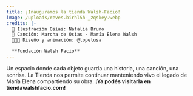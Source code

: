 ```yaml
---
title: ¡Inauguramos la tienda Walsh-Facio!
image: /uploads/reves.birhl5h-_zqskey.webp
credits: |-
  🧸 Ilustración Osías: Natalia Bruno
  🎵 Canción: Marcha de Osías - María Elena Walsh
  👩🏻‍💻 Diseño y animación: @lopelusa

  **Fundación Walsh Facio**
---
```


Un espacio donde cada objeto guarda una historia, una canción, una sonrisa. La Tienda nos permite continuar manteniendo vivo el legado de María Elena compartiendo su obra. **¡Ya podés visitarla en tiendawalshfacio.com!**
